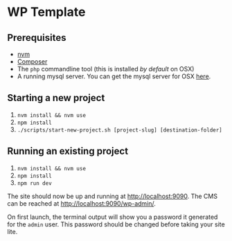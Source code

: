 # WP Template

## Prerequisites

- [nvm](https://github.com/creationix/nvm)
- [Composer](https://getcomposer.org/)
- The `php` commandline tool (this is installed _by default_ on OSX)
- A running mysql server. You can get the mysql server for OSX [here](https://dev.mysql.com/get/Downloads/MySQL-8.0/mysql-8.0.14-macos10.14-x86_64.dmg).

## Starting a new project

1. `nvm install && nvm use`
2. `npm install`
3. `./scripts/start-new-project.sh [project-slug] [destination-folder]`

## Running an existing project

1. `nvm install && nvm use`
2. `npm install`
3. `npm run dev`

The site should now be up and running at [http://localhost:9090](http://localhost:9090). The CMS can be reached at [http://localhost:9090/wp-admin/](http://localhost:9090/wp-admin/).

On first launch, the terminal output will show you a password it generated for the `admin` user. This password should be changed before taking your site lite.
